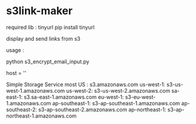s3link-maker
============

required lib : tinyurl
pip install tinyurl

display and send links from s3

usage :

python s3_encrypt_email_input.py

host = '' 

Simple Storage Service
most US : s3.amazonaws.com
us-west-1: s3-us-west-1.amazonaws.com
us-west-2: s3-us-west-2.amazonaws.com
sa-east-1: s3.sa-east-1.amazonaws.com
eu-west-1: s3-eu-west-1.amazonaws.com
ap-southeast-1: s3-ap-southeast-1.amazonaws.com
ap-southeast-2: s3-ap-southeast-2.amazonaws.com
ap-northeast-1: s3-ap-northeast-1.amazonaws.com
